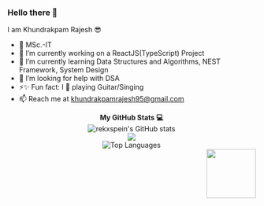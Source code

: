 ### Hello there 👋
I am Khundrakpam Rajesh 😎

  <!--
  **rekxspein/rekxspein** is a ✨ _special_ ✨ repository because its `README.md` (this file) appears on your GitHub profile.

  Here are some ideas to get you started:

  - 🔭 I’m currently working on ...
  - 🌱 I’m currently learning ...
  - 👯 I’m looking to collaborate on ...
  - 🤔 I’m looking for help with ...
  - 💬 Ask me about ...
  - 📫 How to reach me: ...
  - 😄 Pronouns: ...
  - ⚡ Fun fact: ...
  -->
  - 📜 MSc.-IT
  - 🔭 I’m currently working on a ReactJS(TypeScript) Project
  - 🌱 I’m currently learning Data Structures and Algorithms, NEST Framework, System Design
  - 🤔 I’m looking for help with DSA
  - ⚡✨ Fun fact: I 💖 playing Guitar/Singing
  - 📫 Reach me at khundrakpamrajesh95@gmail.com
<div align="center">
  <b>My GitHub Stats 💻</b>
</div>
<div>
<div align="center">
  <img src="https://gh-stats.gyanendrokh.dev/api?username=rekxspein&show_icons=true&hide=&count_private=true&title_color=3382ed&text_color=ffffff&icon_color=0891b2&bg_color=1c1917&hide_border=true&show_icons=true" alt="rekxspein's GitHub stats" />
</div>
<div align="center">
  <img src="https://github-readme-streak-stats.herokuapp.com/?user=rekxspein&stroke=ffffff&background=1c1917&ring=3382ed&fire=3382ed&currStreakNum=ffffff&currStreakLabel=3382ed&sideNums=ffffff&sideLabels=ffffff&dates=ffffff&hide_border=true" />
  </div>
<div align="center">
  <img src="https://gh-stats.gyanendrokh.dev/api/top-langs/?username=rekxspein&count_private=true&langs_count=10&title_color=3382ed&text_color=ffffff&icon_color=0891b2&bg_color=1c1917&hide_border=true&locale=en&custom_title=Top%20%Languages" alt="Top Languages" />
</div>
<div align="right">
  <img src="https://media.giphy.com/media/4Zy8UHlDr6ZQunKhhp/giphy.gif" width="100"/>
</div>
